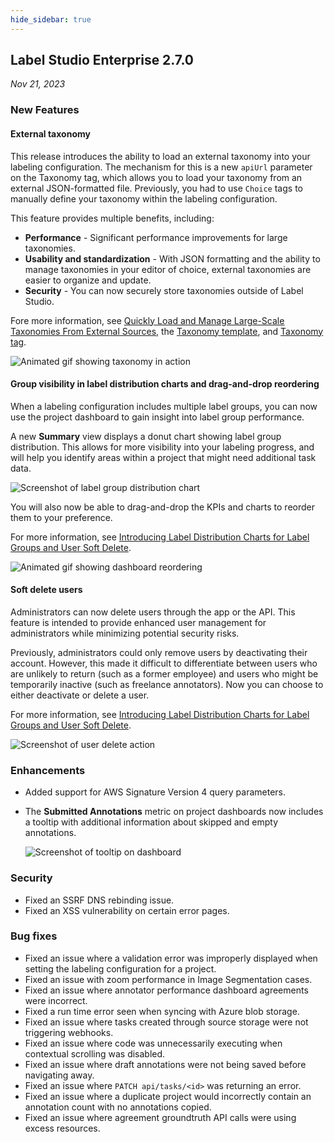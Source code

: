 ```yaml
---
hide_sidebar: true
---
```



## Label Studio Enterprise 2.7.0

*Nov 21, 2023*

### New Features

#### External taxonomy

This release introduces the ability to load an external taxonomy into your labeling configuration. The mechanism for this is a new `apiUrl` parameter on the Taxonomy tag, which allows you to load your taxonomy from an external JSON-formatted file. Previously, you had to use `Choice` tags to manually define your taxonomy within the labeling configuration. 

This feature provides multiple benefits, including:

- **Performance** - Significant performance improvements for large taxonomies.
- **Usability and standardization** - With JSON formatting and the ability to manage taxonomies in your editor of choice, external taxonomies are easier to organize and update.
- **Security** - You can now securely store taxonomies outside of Label Studio.

Fore more information, see [Quickly Load and Manage Large-Scale Taxonomies From External Sources](https://humansignal.com/blog/new-quickly-load-and-manage-large-scale-taxonomies-from-external-sources/), the [Taxonomy template](https://docs.humansignal.com/templates/taxonomy), and [Taxonomy tag](https://docs.humansignal.com/tags/taxonomy). 

![Animated gif showing taxonomy in action](/images/releases/2-7-0-taxonomy.gif)

#### Group visibility in label distribution charts and drag-and-drop reordering

When a labeling configuration includes multiple label groups, you can now use the project dashboard to gain insight into label group performance.   

A new **Summary** view displays a donut chart showing label group distribution. This allows for more visibility into your labeling progress, and will help you identify areas within a project that might need additional task data.  

![Screenshot of label group distribution chart](/images/releases/2-7-0-label-groups.png)

You will also now be able to drag-and-drop the KPIs and charts to reorder them to your preference. 

For more information, see [Introducing Label Distribution Charts for Label Groups and User Soft Delete](https://humansignal.com/blog/introducing-label-distribution-charts-for-label-groups-and-user-soft-delete/). 

![Animated gif showing dashboard reordering](/images/releases/2-7-0-reorder.gif)

#### Soft delete users

Administrators can now delete users through the app or the API. This feature is intended to provide enhanced user management for administrators while minimizing potential security risks. 

Previously, administrators could only remove users by deactivating their account. However, this made it difficult to differentiate between users who are unlikely to return (such as a former employee) and users who might be temporarily inactive (such as freelance annotators). Now you can choose to either deactivate or delete a user. 

For more information, see [Introducing Label Distribution Charts for Label Groups and User Soft Delete](https://humansignal.com/blog/introducing-label-distribution-charts-for-label-groups-and-user-soft-delete/). 

![Screenshot of user delete action](/images/releases/2-7-0-user-delete.png)

### Enhancements

- Added support for AWS Signature Version 4 query parameters.
- The **Submitted Annotations** metric on project dashboards now includes a tooltip with additional information about skipped and empty annotations.

    ![Screenshot of tooltip on dashboard](/images/releases/2-7-0-tooltip.png)

### Security

- Fixed an SSRF DNS rebinding issue.
- Fixed an XSS vulnerability on certain error pages.

### Bug fixes

- Fixed an issue where a validation error was improperly displayed when setting the labeling configuration for a project.
- Fixed an issue with zoom performance in Image Segmentation cases.
- Fixed an issue where annotator performance dashboard agreements were incorrect.
- Fixed a run time error seen when syncing with Azure blob storage.
- Fixed an issue where tasks created through source storage were not triggering webhooks.
- Fixed an issue where code was unnecessarily executing when contextual scrolling was disabled.
- Fixed an issue where draft annotations were not being saved before navigating away.
- Fixed an issue where `PATCH api/tasks/<id>` was returning an error.
- Fixed an issue where a duplicate project would incorrectly contain an annotation count with no annotations copied.
- Fixed an issue where agreement groundtruth API calls were using excess resources.

